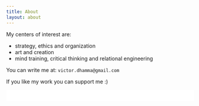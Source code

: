 ```yaml
---
title: About
layout: about
---
```


My centers of interest are:
- strategy, ethics and organization
- art and creation
- mind training, critical thinking and relational engineering

You can write me at:
`victor.dhamma@gmail.com`

If you like my work you can support me :)

<iframe src="//fr.tipeee.com/inwardmovement/embed/button" width="100%" height="30" style="border:0;"></iframe>

